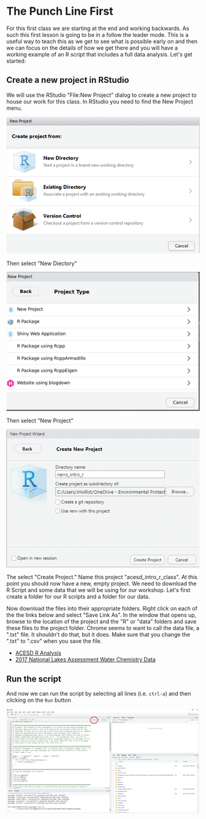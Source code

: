 

# The Punch Line First

For this first class we are starting at the end and working backwards.  As such this first lesson is going to be in a follow the leader mode.  This is a useful way to teach this as we get to see what is possible early on and then we can focus on the details of how we get there and you will have a working example of an R script that includes a full data analysis.  Let's get started:

## Create a new project in RStudio

We will use the RStudio "File:New Project" dialog to create a new project to house our work for this class.  In RStudio you need to find the New Project menu.

![rstudio_proj1](figures/rstudio_proj1.png)

Then select "New Diectory"

![new directory](figures/rstudio_project_new.jpg)


Then select "New Project"

![rstudio_proj1](figures/rstudio_project_new2.jpg)

The select "Create Project."  Name this project "acesd_intro_r_class". At this point you should now have a new, empty project.  We need to download the R Script and some data that we will be using for our workshop. Let's first create a folder for our R scripts and a folder for our data.  


Now download the files into their appropriate folders.  Right click on each of the the links below and select "Save Link As".  In the window that opens up, browse to the location of the project and the "R" or "data" folders and save these files to the project folder.  Chrome seems to want to call the data file, a ".txt" file.  It shouldn't do that, but it does.  Make sure that you change the ".txt" to ".csv" when you save the file. 

- [ACESD R Analysis](https://raw.githubusercontent.com/jhollist/acesd_intro_r/master/lessons/acesd_analysis.R)
- [2017 National Lakes Assessment Water Chemistry Data](https://www.epa.gov/sites/default/files/2021-04/nla_2017_water_chemistry_chla-data.csv)


## Run the script 

And now we can run the script by selecting all lines (i.e. `ctrl-a`) and then clicking on the `Run` button

![rstudio_knit](figures/rstudio_run.jpg)
